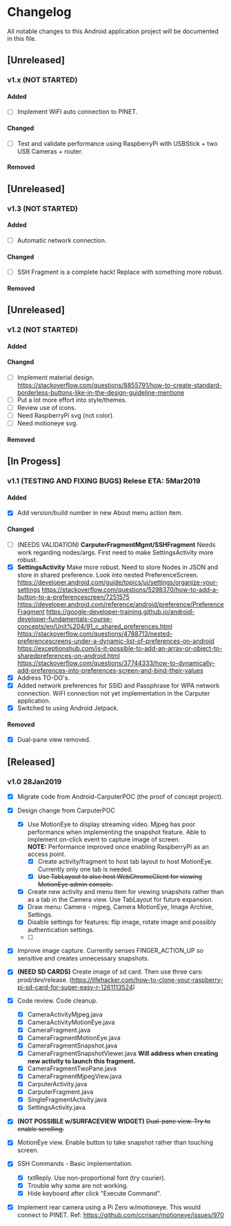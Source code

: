 # Changelog
All notable changes to this Android application project will be documented in this file.


## [Unreleased]
### v1.x (NOT STARTED)
#### Added
- [ ]  Implement WiFI auto connection to PINET.	
#### Changed
- [ ]  Test and validate performance using RaspberryPi with USBStick + two USB Cameras + router.
#### Removed

## [Unreleased]
### v1.3 (NOT STARTED)
#### Added
- [ ]  Automatic network connection.
#### Changed
- [ ]  SSH Fragment is a complete hack!  Replace with something more robust.
#### Removed

## [Unreleased]
### v1.2 (NOT STARTED)
#### Added
#### Changed
- [ ]  Implement material design.
	https://stackoverflow.com/questions/8855791/how-to-create-standard-borderless-buttons-like-in-the-design-guideline-mentione
- [ ]  Put a lot more effort into style/themes.
- [ ]  Review use of icons.	
  - [ ]  Need RaspberryPi svg (not color).
  - [ ]  Need motioneye svg.
#### Removed

## [In Progess]
### v1.1 (TESTING AND FIXING BUGS)  Relese ETA:  5Mar2019
#### Added
- [x]  Add version/build number in new About menu action item.
#### Changed
- [ ] (NEEDS VALIDATION) **CarputerFragmentMgmt/SSHFragment**  Needs work regarding nodes/args.  First need to make SettingsActivity more robust.
- [x]  **SettingsActivity**  Make more robust.  Need to store Nodes in JSON and store in shared preference.  Look into nested PreferenceScreen.
		https://developer.android.com/guide/topics/ui/settings/organize-your-settings
		https://stackoverflow.com/questions/5298370/how-to-add-a-button-to-a-preferencescreen/7251575
		https://developer.android.com/reference/android/preference/PreferenceFragment
		https://google-developer-training.github.io/android-developer-fundamentals-course-concepts/en/Unit%204/91_c_shared_preferences.html
		https://stackoverflow.com/questions/4788713/nested-preferencescreens-under-a-dynamic-list-of-preferences-on-android  
		https://exceptionshub.com/is-it-possible-to-add-an-array-or-object-to-sharedpreferences-on-android.html  
		https://stackoverflow.com/questions/37744333/how-to-dynamically-add-preferences-into-preferences-screen-and-bind-their-values  
- [x]  Address TO-DO's.	
- [x]  Added network preferences for SSID and Passphrase for WPA network connection.  WiFI connection not yet implementation in the Carputer application.	
- [x]  Switched to using Android Jetpack.
#### Removed
- [x] Dual-pane view removed.


## [Released]
### v1.0 28Jan2019
- [x]  Migrate code from Android-CarputerPOC (the proof of concept project).
- [x]  Design change from CarputerPOC
	- [x]  Use MotionEye to display streaming video.  Mjpeg has poor performance when implementing the snapshot feature.  Able to implement on-click event to capture image of screen.
			<br/>**NOTE:**  Performance improved once enabling RaspberryPi as an access point.
		- [x]  Create activity/fragment to host tab layout to host MotionEye.  Currently only one tab is needed.
		- [x]  ~~Use TabLayout to also host WebChromeClient for viewing MotionEye admin console.~~
	- [x]  Create new activity and menu item for viewing snapshots rather than as a tab in the Camera view.  Use TabLayout for future expansion.
	- [x]  Draw menu:  Camera - mjpeg, Camera MotionEye, Image Archive, Settings.
	- [x]  Disable settings for features: flip image, rotate image and possibly authentication settings.
	- [ ]
- [x]  Improve image capture.  Currently senses FINGER_ACTION_UP so sensitive and creates unnecessary snapshots.	
- [x]  **(NEED SD CARDS)**  Create image of sd card.  Then use three cars:  prod/dev/release.  (https://lifehacker.com/how-to-clone-your-raspberry-pi-sd-card-for-super-easy-r-1261113524)
- [x]  Code review.  Code cleanup.
	- [x]  CameraActivityMjpeg.java
	- [x]  CameraActivityMotionEye.java
	- [x]  CameraFragment.java
	- [x]  CameraFragmentMotionEye.java
	- [x]  CameraFragmentSnapshot.java
	- [x]  CameraFragmentSnapshotViewer.java		**Will address when creating new activity to launch this fragment.**
	- [x]  CameraFragmentTwoPane.java
	- [x]  CameraFragmentMjpegView.java
	- [x]  CarputerActivity.java
	- [x]  CarputerFragment.java
	- [x]  SingleFragmentActivity.java
	- [x]  SettingsActivity.java
- [x]  **(NOT POSSIBLE w/SURFACEVIEW WIDGET)**  ~~Dual-pane view.  Try to enable scrolling.~~  
- [x]  MotionEye view.  Enable button to take snapshot rather than touching screen.
- [x]  SSH Commands - Basic implementation.
	- [x]  txtReply.  Use non-proportional font (try courier).
	- [x]  Trouble why some are not working.
	- [x]  Hide keyboard after click "Execute Command".
- [x]  Implement rear camera using a Pi Zero w/motioneye.  This would connect to PINET.  Ref:  https://github.com/ccrisan/motioneye/issues/970


		

